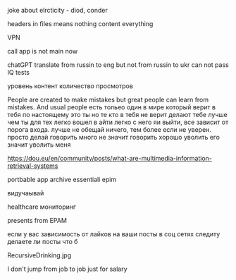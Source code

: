 joke about elrcticity - diod, conder

headers in files means nothing content everything 

VPN

call app is not main now

chatGPT translate from russin to eng but not from russin to ukr
can not pass IQ tests

уровень контент количество просмотров

People are created to make mistakes but great people can learn from mistakes. 
And usual people 
есть тольео один в мире который верит в тебя по настоящему это ты
но те кто в тебя не верит делают тебе лучше чем ты
для тех легко вошел в айти легко с него яи выйти, все зависит от порога входа.
лучше не обещай ничего, тем более если не уверен. просто делай
говорить много не значит говорить хорошо
уволить его значит уволить меня

https://dou.eu/en/community/posts/what-are-multimedia-information-retrieval-systems 
 
portbable app
archive
essentiali epim 

видучаывай

healthcare мониторинг

presents from EPAM

если у вас зависимость от лайков на ваши посты в соц сетях следиту делаете ли посты что б

RecursiveDrinking.jpg

I don't jump from job to job just for salary